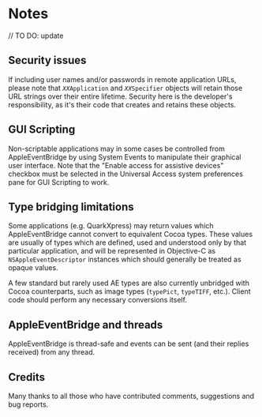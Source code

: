 # Notes

// TO DO: update

## Security issues

If including user names and/or passwords in remote application URLs, please note that <code><var>XX</var>Application</code> and <code><var>XX</var>Specifier</code> objects will retain those URL strings over their entire lifetime. Security here is the developer's responsibility, as it's their code that creates and retains these objects.


## GUI Scripting

Non-scriptable applications may in some cases be controlled from AppleEventBridge by using System Events to manipulate their graphical user interface. Note that the "Enable access for assistive devices" checkbox must be selected in the Universal Access system preferences pane for GUI Scripting to work.


## Type bridging limitations

Some applications (e.g. QuarkXpress) may return values which AppleEventBridge cannot convert to equivalent Cocoa types. These values are usually of types which are defined, used and understood only by that particular application, and will be represented in Objective-C as `NSAppleEventDescriptor` instances which should generally be treated as opaque values.

A few standard but rarely used AE types are also currently unbridged with Cocoa counterparts, such as image types (`typePict`, `typeTIFF`, etc.). Client code should perform any necessary conversions itself.



## AppleEventBridge and threads

AppleEventBridge is thread-safe and events can be sent (and their replies received) from any thread.


## Credits

Many thanks to all those who have contributed comments, suggestions and bug reports.

